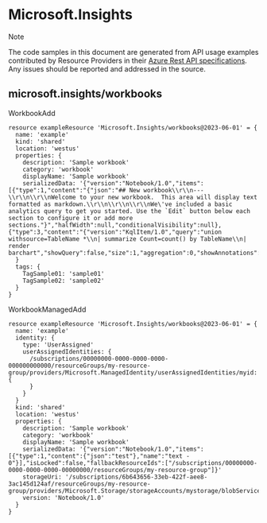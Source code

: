 # Microsoft.Insights
  
> [!NOTE]
> The code samples in this document are generated from API usage examples contributed by Resource Providers in their [Azure Rest API specifications](https://github.com/Azure/azure-rest-api-specs). Any issues should be reported and addressed in the source.


## microsoft.insights/workbooks

WorkbookAdd
```bicep
resource exampleResource 'Microsoft.Insights/workbooks@2023-06-01' = {
  name: 'example'
  kind: 'shared'
  location: 'westus'
  properties: {
    description: 'Sample workbook'
    category: 'workbook'
    displayName: 'Sample workbook'
    serializedData: '{"version":"Notebook/1.0","items":[{"type":1,"content":"{"json":"## New workbook\\r\\n---\\r\\n\\r\\nWelcome to your new workbook.  This area will display text formatted as markdown.\\r\\n\\r\\n\\r\\nWe\'ve included a basic analytics query to get you started. Use the `Edit` button below each section to configure it or add more sections."}","halfWidth":null,"conditionalVisibility":null},{"type":3,"content":"{"version":"KqlItem/1.0","query":"union withsource=TableName *\\n| summarize Count=count() by TableName\\n| render barchart","showQuery":false,"size":1,"aggregation":0,"showAnnotations":false}","halfWidth":null,"conditionalVisibility":null}],"isLocked":false}'
  }
  tags: {
    TagSample01: 'sample01'
    TagSample02: 'sample02'
  }
}
```

WorkbookManagedAdd
```bicep
resource exampleResource 'Microsoft.Insights/workbooks@2023-06-01' = {
  name: 'example'
  identity: {
    type: 'UserAssigned'
    userAssignedIdentities: {
      /subscriptions/00000000-0000-0000-0000-000000000000/resourceGroups/my-resource-group/providers/Microsoft.ManagedIdentity/userAssignedIdentities/myid: {
      }
    }
  }
  kind: 'shared'
  location: 'westus'
  properties: {
    description: 'Sample workbook'
    category: 'workbook'
    displayName: 'Sample workbook'
    serializedData: '{"version":"Notebook/1.0","items":[{"type":1,"content":{"json":"test"},"name":"text - 0"}],"isLocked":false,"fallbackResourceIds":["/subscriptions/00000000-0000-0000-0000-00000000/resourceGroups/my-resource-group"]}'
    storageUri: '/subscriptions/6b643656-33eb-422f-aee8-3ac145d124af/resourceGroups/my-resource-group/providers/Microsoft.Storage/storageAccounts/mystorage/blobServices/default/containers/mycontainer'
    version: 'Notebook/1.0'
  }
}
```
